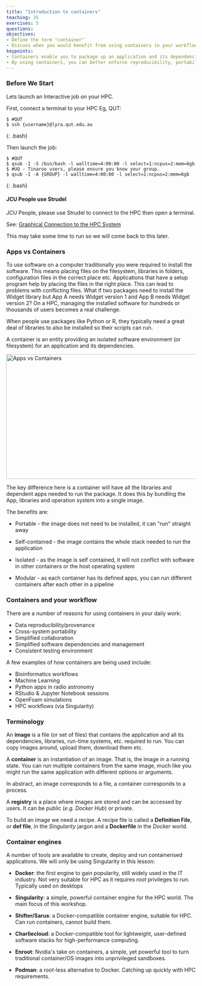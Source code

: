 ```yaml
---
title: "Introduction to containers"
teaching: 15
exercises: 5
questions:
objectives:
- Define the term "container"
- Discuss when you would benefit from using containers in your workflow
keypoints:
- Containers enable you to package up an application and its dependencies.
- By using containers, you can better enforce reproducibility, portability and share-ability of your computational workflows.
---
```


### Before We Start
Lets launch an Interactive job on your HPC.

First, connect a terminal to your HPC
Eg, QUT:

```
$ #QUT
$ ssh {username}@lyra.qut.edu.au
```
{: .bash}

Then launch the job:
 
```
$ #QUT
$ qsub -I -S /bin/bash -l walltime=4:00:00 -l select=1:ncpus=2:mem=6gb
$ #UQ - Tinaroo users, please ensure you know your group.
$ qsub -I -A {GROUP} -l walltime=4:00:00 -l select=1:ncpus=2:mem=6gb
```
{: .bash}

#### JCU People use Strudel
JCU People, please use Strudel to connect to the HPC then open a terminal.

See: [Graphical Connection to the HPC System](https://www.cqu.edu.au/eresearch/high-performance-computing/hpc-user-guides-and-faqs/graphical-connection-to-the-hpc-system)

This may take some time to run so we will come back to this later.

### Apps vs Containers

To use software on a computer traditionally you were required to install the software. This means placing files on the filesystem, libraries in folders, configuration files in the correct place etc. Applications that have a setup program help by placing the files in the right place. This can lead to problems with conflicting files. What if two packages need to install the Widget library but App A needs Widget version 1 and App B needs Widget version 2? On a HPC, managing the installed software for hundreds or thousands of users becomes a real challenge.

When people use packages like Python or R, they typically need a great deal of libraries to also be installed so their scripts can run.

A container is an entity providing an isolated software environment (or filesystem) for an application and its dependencies.  

<img src="{{ page.root }}/fig/container_diagram.png" alt="Apps vs Containers" width="708" height="331"/>

The key difference here is a container will have all the libraries and dependent apps needed to run the package. It does this by bundling the App, libraries and operation system into a single image.

The benefits are:

* Portable - the image does not need to be installed, it can "run" straight away

* Self-contained - the image contains the whole stack needed to run the application

* Isolated - as the image is self contained, it will not conflict with software in other containers or the host operating system

* Modular - as each container has its defined apps, you can run different containers after each other in a pipeline


### Containers and your workflow

There are a number of reasons for using containers in your daily work:

* Data reproducibility/provenance
* Cross-system portability
* Simplified collaboration
* Simplified software dependencies and management
* Consistent testing environment

A few examples of how containers are being used include:

* Bioinformatics workflows
* Machine Learning 
* Python apps in radio astronomy
* RStudio & Jupyter Notebook sessions
* OpenFoam simulations
* HPC workflows (via Singularity)

### Terminology

An **image** is a file (or set of files) that contains the application and all its dependencies, libraries, run-time systems, etc. required to run.  You can copy images around, upload them, download them etc.

A **container** is an instantiation of an image.  That is, the image in a running state.  You can run multiple containers from the same image, much like you might run the same application with different options or arguments.

In abstract, an image corresponds to a file, a container corresponds to a process.

A **registry** is a place where images are stored and can be accessed by users.  It can be public (*e.g.* *Docker Hub*) or private.

To build an image we need a recipe.  A recipe file is called a **Definition File**, or **def file**, in the *Singularity* jargon and a **Dockerfile** in the *Docker* world.


### Container engines

A number of tools are available to create, deploy and run containerised applications.  We will only be using Singularity in this lesson:

* **Docker**: the first engine to gain popularity, still widely used in the IT industry.  Not very suitable for HPC as it requires *root* privileges to run. Typically used on desktops

* **Singularity**: a simple, powerful container engine for the HPC world.  The main focus of this workshop.

* **Shifter/Sarus**: a Docker-compatible container engine, suitable for HPC.  Can run containers, cannot build them.

* **Charliecloud**: a Docker-compatible tool for lightweight, user-defined software stacks for high-performance computing.

* **Enroot**: Nvidia's take on containers, a simple, yet powerful tool to turn traditional container/OS images into unprivileged sandboxes.

* **Podman**: a *root*-less alternative to Docker.  Catching up quickly with HPC requirements.
